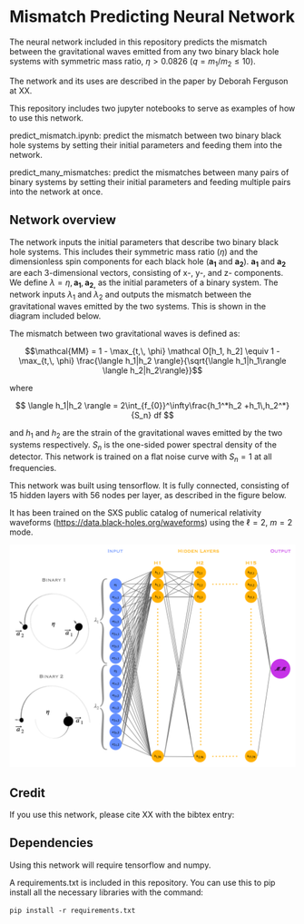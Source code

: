 # Mismatch Predicting Neural Network

The neural network included in this repository predicts the mismatch between the gravitational waves emitted from any two binary black hole systems with symmetric mass ratio, $\eta > 0.0826$ ($q=m_1 / m_2 \leq 10$).

The network and its uses are described in the paper by Deborah Ferguson at XX.

This repository includes two jupyter notebooks to serve as examples of how to use this network.

predict_mismatch.ipynb: predict the mismatch between two binary black hole systems by setting their initial parameters and feeding them into the network.

predict_many_mismatches: predict the mismatches between many pairs of binary systems by setting their initial parameters and feeding multiple pairs into the network at once.

## Network overview

The network inputs the initial parameters that describe two binary black hole systems.
This includes their symmetric mass ratio ($\eta$) and the dimensionless spin components for each black hole ($\bm{a_1}$ and $\bm{a_2}$).
$\bm{a_1}$ and $\bm{a_2}$ are each 3-dimensional vectors, consisting of x-, y-, and z- components.
We define $\lambda = \eta,\, \bm{a_{1}}, \, \bm{a_{2,}}$ as the initial parameters of a binary system.
The network inputs $\lambda_1$ and $\lambda_2$ and outputs the mismatch between the gravitational waves emitted by the two systems. This is shown in the diagram included below.

The mismatch between two gravitational waves is defined as:

$$\mathcal{MM} = 1 - \max_{t,\, \phi} \mathcal O[h_1, h_2]  \equiv  1 - \max_{t,\, \phi} \frac{\langle h_1|h_2 \rangle}{\sqrt{\langle h_1|h_1\rangle \langle h_2|h_2\rangle}}$$

where

$$ \langle h_1|h_2 \rangle = 2\int_{f_{0}}^\infty\frac{h_1^*h_2 +h_1\,h_2^*}{S_n} df $$


and $h_1$ and $h_2$ are the strain of the gravitational waves emitted by the two systems respectively. 
$S_n$ is the one-sided power spectral density of the detector.
This network is trained on a flat noise curve with $S_n = 1$ at all frequencies.

This network was built using tensorflow. 
It is fully connected, consisting of 15 hidden layers with 56 nodes per layer, as described in the figure below.

It has been trained on the SXS public catalog of numerical relativity waveforms (https://data.black-holes.org/waveforms) using the $\ell = 2$, $m = 2$ mode.

<img src="nn_diagram.png" alt="neural network diagram" width="800"/>


## Credit

If you use this network, please cite XX with the bibtex entry:



## Dependencies

Using this network will require tensorflow and numpy. 

A requirements.txt is included in this repository. You can use this to pip install all the necessary libraries with the command:

`pip install -r requirements.txt`
